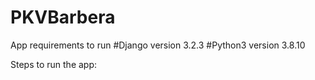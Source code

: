# PKVBarbera

App requirements to run
#Django version 3.2.3   #Python3 version 3.8.10  

Steps to run the app: